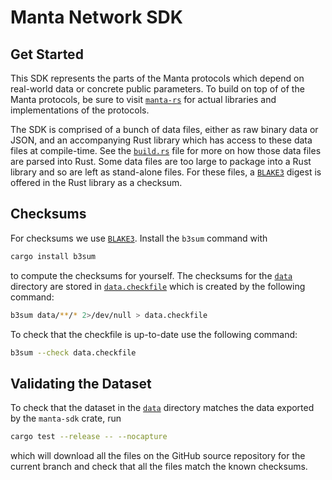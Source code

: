 # Manta Network SDK

## Get Started

This SDK represents the parts of the Manta protocols which depend on real-world data or concrete public parameters. To build on top of of the Manta protocols, be sure to visit [`manta-rs`](https://github.com/manta-network/manta-rs) for actual libraries and implementations of the protocols.

The SDK is comprised of a bunch of data files, either as raw binary data or JSON, and an accompanying Rust library which has access to these data files at compile-time. See the [`build.rs`](./build.rs) file for more on how those data files are parsed into Rust. Some data files are too large to package into a Rust library and so are left as stand-alone files. For these files, a [`BLAKE3`](https://github.com/BLAKE3-team/BLAKE3) digest is offered in the Rust library as a checksum.

## Checksums

For checksums we use [`BLAKE3`](https://github.com/BLAKE3-team/BLAKE3). Install the `b3sum` command with

```sh
cargo install b3sum
```

to compute the checksums for yourself. The checksums for the [`data`](./data/) directory are stored in [`data.checkfile`](./data.checkfile) which is created by the following command:

```sh
b3sum data/**/* 2>/dev/null > data.checkfile
```

To check that the checkfile is up-to-date use the following command:

```sh
b3sum --check data.checkfile
```

## Validating the Dataset

To check that the dataset in the [`data`](./data) directory matches the data exported by the `manta-sdk` crate, run 

```sh
cargo test --release -- --nocapture
```

which will download all the files on the GitHub source repository for the current branch and check that all the files match the known checksums.
